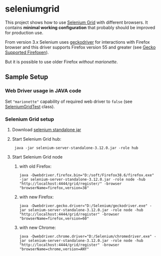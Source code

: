 seleniumgrid
==========================

This project shows how to use [Selenium Grid][selenium-grid] with different browsers. It contains **minimal working configuration** that probably should be improved for production use.

From version 3.x Selenium uses [geckodriver] for interactions with Firefox browser and this driver supports Firefox version 55 and greater (see [Gecko Supported Firefoxen][supported-firefoxen]).

But it is possible to use older Firefox *without marionette*.

Sample Setup
------------
 
### Web Driver usage in JAVA code

Set `"marionette"` capability of required web driver to `false` (see [SeleniumGridTest](src/test/java/pl/kubiczak/selenium/grid/firefox/WithoutMarionette.java#L27) class).

### Selenium Grid setup

1. Download [selenium standalone jar][selenium-standalone]
2. Start Selenium Grid hub:

        java -jar selenium-server-standalone-3.12.0.jar -role hub

3. Start Selenium Grid node

   1. with old Firefox:

          java -Dwebdriver.firefox.bin="D:/soft/Firefox38.6/firefox.exe" -jar selenium-server-standalone-3.12.0.jar -role node -hub "http://localhost:4444/grid/register/" -browser "browserName=firefox,version=38"

   2. with new Firefox:

          java -Dwebdriver.gecko.driver="D:/Selenium/geckodriver.exe" -jar selenium-server-standalone-3.12.0.jar -role node -hub "http://localhost:4444/grid/register" -browser "browserName=firefox,version=60"

   3. with new Chrome:

          java -Dwebdriver.chrome.driver="D:/Selenium/chromedriver.exe" -jar selenium-server-standalone-3.12.0.jar -role node -hub "http://localhost:4444/grid/register" -browser "browserName=chrome,version=ANY" 


[selenium-grid]: https://github.com/SeleniumHQ/selenium/wiki/Grid2
[geckodriver]: https://github.com/mozilla/geckodriver
[supported-firefoxen]: https://github.com/mozilla/geckodriver#supported-firefoxen
[hub-and-node]: http://www.seleniumhq.org/docs/07_selenium_grid.jsp#selenium-grid-2-0
[selenium-standalone]: https://selenium-release.storage.googleapis.com/3.12/selenium-server-standalone-3.12.0.jar
